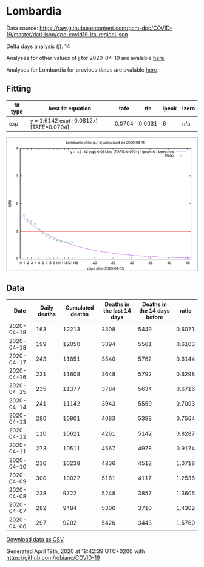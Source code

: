 # Lombardia

Data source: https://raw.githubusercontent.com/pcm-dpc/COVID-19/master/dati-json/dpc-covid19-ita-regioni.json

Delta days analysis (j): 14

Analyses for other values of j for 2020-04-19 are avalable [here](../2020-04-19/README.md)

Analyses for Lombardia for previous dates are avalable [here](../README.md)

## Fitting 
|fit type|best fit equation|tafe|tfe|ipeak|izero|
|-------|-----|--------|------|---|---|
|exp|y = 1.6142 exp(-0.0812x)  [TAFE=0.0704]|0.0704|0.0031|6|n/a|

![Plot](COVID-19_lombardia_j14_2020-04-19.png)

## Data
|Date|Daily deaths|Cumulated deaths|Deaths in the last 14 days|Deaths in the 14 days before|ratio|
|----|----------|-----------|-------|--------------------|-----|
|2020-04-19|163|12213|3308|5449|0.6071|
|2020-04-18|199|12050|3394|5561|0.6103|
|2020-04-17|243|11851|3540|5762|0.6144|
|2020-04-16|231|11608|3648|5792|0.6298|
|2020-04-15|235|11377|3784|5634|0.6716|
|2020-04-14|241|11142|3943|5559|0.7093|
|2020-04-13|280|10901|4083|5398|0.7564|
|2020-04-12|110|10621|4261|5142|0.8287|
|2020-04-11|273|10511|4567|4978|0.9174|
|2020-04-10|216|10238|4836|4512|1.0718|
|2020-04-09|300|10022|5161|4117|1.2536|
|2020-04-08|238|9722|5248|3857|1.3606|
|2020-04-07|282|9484|5306|3710|1.4302|
|2020-04-06|297|9202|5426|3443|1.5760|

[Download data as CSV](COVID-19_lombardia_j14_2020-04-19.csv)

Generated April 19th, 2020 at 18:42:39 UTC+0200 with https://github.com/robianc/COVID-19
